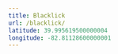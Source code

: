 ```yaml
---
title: Blacklick
url: /blacklick/
latitude: 39.995619500000004
longitude: -82.81128600000001
---
```

